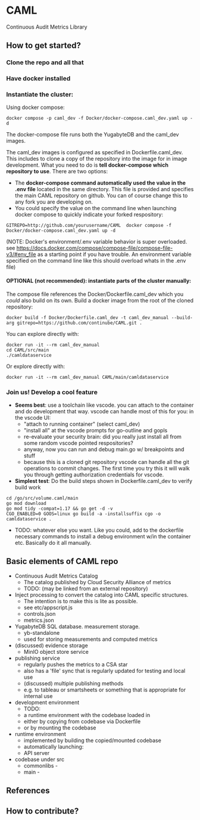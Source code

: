 # CAML
Continuous Audit Metrics Library

## How to get started?

### Clone the repo and all that
### Have docker installed
### Instantiate the cluster:

Using docker compose:

```
docker compose -p caml_dev -f Docker/docker-compose.caml_dev.yaml up -d
```

The docker-compose file runs both the YugabyteDB and the caml_dev images. 
    
The caml_dev images is configured as specified in Dockerfile.caml_dev. This includes to clone a copy of the repository into the image for in image development. What you need to do is **tell docker-compose which repository to use**. There are two options:
    
   - The **docker-compose command automatically used the value in the .env file** located in the same directory. This file is provided and specifies the main CAML repository on github. You can of course change this to any fork you are developing on. 
   - You could specify the value on the command line when launching docker compose to quickly indicate your forked respository: 
       
```
GITREPO=http://github.com/yourusername/CAML  docker compose -f Docker/docker-compose.caml_dev.yaml up -d
```
        
(NOTE: Docker's environment/.env variable behavior is super overloaded. see https://docs.docker.com/compose/compose-file/compose-file-v3/#env_file as a starting point if you have trouble. An environment variable specified on the command line like this should overload whats in the .env file)        
    
#### OPTIONAL (not recommended): instantiate parts of the cluster manually: 

The compose file references the Docker/Dockerfile.caml_dev which you _could_ also build on its own.
Build a docker image from the root of the cloned repository:

```
docker build -f Docker/Dockerfile.caml_dev -t caml_dev_manual --build-arg gitrepo=https://github.com/continube/CAML.git .
```
      
You can explore directly with:

```
docker run -it --rm caml_dev_manual
cd CAML/src/main
./camldataservice 
```
Or explore directly with:

```
docker run -it --rm caml_dev_manual CAML/main/camldataservice
```
 
### Join us! Develop a cool feature
* **Seems best**: use a toolchain like vscode. you can attach to the container and do development that way. vscode can handle most of this for you: in the vscode UI:
  * "attach to running container" (select caml_dev)
  * "install all" at the vscode prompts for go-outline and gopls 
  * re-evaluate your security brain: did you really just install all from some random vscode pointed respositories? 
  * anyway, now you can run and debug main.go w/ breakpoints and stuff 
  * because this is a cloned git repository vscode can handle all the git operations to commit changes. The first time you try this it will walk you through getting authorization credentials for vscode. 
* **Simplest test**: Do the build steps shown in Dockerfile.caml_dev to verify build work

```    
cd /go/src/volume.caml/main
go mod download
go mod tidy -compat=1.17 && go get -d -v
CGO_ENABLED=0 GOOS=linux go build -a -installsuffix cgo -o camldataservice .
```
* TODO: whatever else you want. Like you could, add to the dockerfile necessary commands to install a debug environment w/in the container etc. Basically do it all manually.


## Basic elements of CAML repo

* Continuous Audit Metrics Catalog
    * The catalog published by Cloud Security Alliance of metrics 
    * TODO: (may be linked from an external repository)
* Inject processing to convert the catalog into CAML specific structures.       
    * The intention is to make this is lite as possible. 
    * see etc/appscript.js
    * controls.json
    * metrics.json
* YugabyteDB SQL database. measurement storage.
    * yb-standalone
    * used for storing measurements and computed metrics
* (discussed) evidence storage
    * MinIO object store service
* publishing service
    * regularly pushes the metrics to a CSA star
    * also has a 'file' sync that is regularly updated for testing and local use
    * (discussed) multiple publishing methods
     * e.g. to tableau or smartsheets or something that is appropriate for internal use 
* development environment
    * TODO: 
    * a runtime environment with the codebase loaded in
    * either by copying from codebase via Dockerfile
    * or by mounting the codebase 
* runtime environment
    * implemented by building the copied/mounted codebase
    * automatically launching:
     * API server 
* codebase under src
    * commonlibs - 
    * main - 



## References






## How to contribute?




